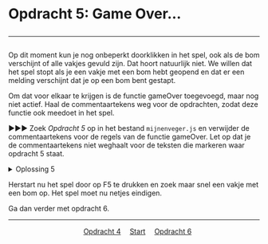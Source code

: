 # Opdracht 5: Game Over...<hr>

Op dit moment kun je nog onbeperkt doorklikken in het spel, ook als de bom verschijnt of alle vakjes gevuld zijn. Dat hoort natuurlijk niet. We willen dat het spel stopt als je een vakje met een bom hebt geopend en dat er een melding verschijnt dat je op een bom bent gestapt.

Om dat voor elkaar te krijgen is de functie gameOver toegevoegd, maar nog niet actief. Haal de commentaartekens weg voor de opdrachten, zodat deze functie ook meedoet in het spel.

▶▶▶ Zoek *Opdracht 5* op in het bestand `mijnenveger.js` en verwijder de commentaartekens voor de regels van de functie gameOver. Let op dat je de commentaartekens niet weghaalt voor de teksten die markeren waar opdracht 5 staat.

<details>
  <summary>Oplossing 5</summary>
>// ▼▼▼ Opdracht 5 ▼▼▼ //  
function gameOver() {  
&emsp;components.alive = false;  
&emsp;document.getElementById('game-over').style.display="block";  
}  
// ▲▲▲ Opdracht 5 ▲▲▲ //</details>

Herstart nu het spel door op F5 te drukken en zoek maar snel een vakje met een bom op. Het spel moet nu netjes eindigen. 

Ga dan verder met opdracht 6.

<hr>
<center>
&emsp;<a href="./mijnenveger-opdracht2.md">Opdracht 4</a>
&emsp;<a href="./Instructies.md">Start</a> 
&emsp;<a href="./mijnenveger-opdracht4.md">Opdracht 6	</a>
</center>


